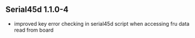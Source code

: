 ## Serial45d 1.1.0-4

* improved key error checking in serial45d script when accessing fru data read from board